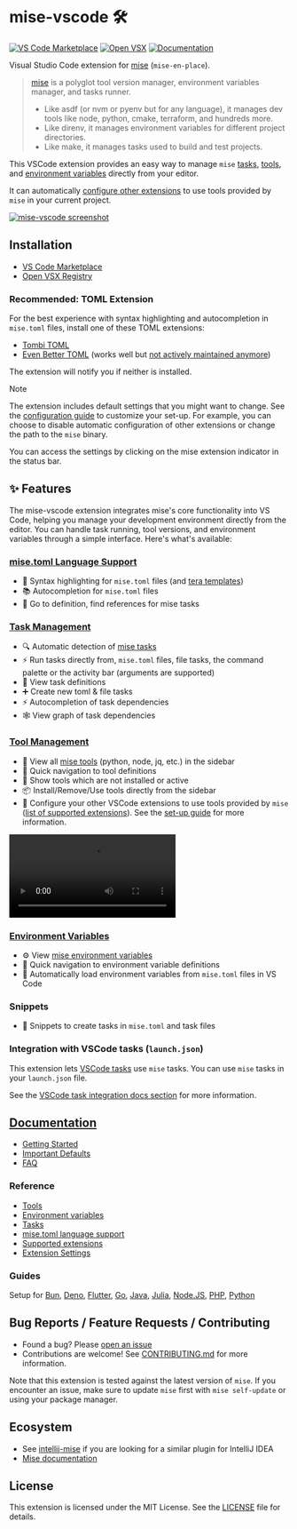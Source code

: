 # mise-vscode 🛠️

[![VS Code Marketplace](https://img.shields.io/visual-studio-marketplace/v/hverlin.mise-vscode)](https://marketplace.visualstudio.com/items?itemName=hverlin.mise-vscode)
[![Open VSX](https://img.shields.io/open-vsx/v/hverlin/mise-vscode)](https://open-vsx.org/extension/hverlin/mise-vscode)
[![Documentation](https://img.shields.io/badge/wiki-Documentation-blue)](https://hverlin.github.io/mise-vscode/)

Visual Studio Code extension for [mise](https://mise.jdx.dev/) (`mise-en-place`).

> [mise](https://mise.jdx.dev/) is a polyglot tool version manager, environment
> variables manager, and tasks runner.
>
> - Like asdf (or nvm or pyenv but for any language), it manages dev tools like
>   node, python, cmake, terraform, and hundreds more.
> - Like direnv, it manages environment variables for different project
>   directories.
> - Like make, it manages tasks used to build and test projects.

This VSCode extension provides an easy way to manage `mise`
[tasks](https://hverlin.github.io/mise-vscode/reference/tasks/),
[tools](https://hverlin.github.io/mise-vscode/reference/tools/), and
[environment variables](https://hverlin.github.io/mise-vscode/reference/environment-variables/)
directly from your editor.

It can automatically
[configure other extensions](https://hverlin.github.io/mise-vscode/reference/supported-extensions/)
to use tools provided by `mise` in your current project.

[![mise-vscode screenshot](screenshots/mise-vscode-screenshot.png)](https://hverlin.github.io/mise-vscode/)

## Installation

- [VS Code Marketplace](https://marketplace.visualstudio.com/items?itemName=hverlin.mise-vscode)
- [Open VSX Registry](https://open-vsx.org/extension/hverlin/mise-vscode)

### Recommended: TOML Extension

For the best experience with syntax highlighting and autocompletion in `mise.toml` files, install one of these TOML extensions:

- [Tombi TOML](https://marketplace.visualstudio.com/items?itemName=tombi-toml.tombi)
- [Even Better TOML](https://marketplace.visualstudio.com/items?itemName=tamasfe.even-better-toml) (works well but [not actively maintained anymore](https://github.com/tamasfe/taplo/issues/715))

The extension will notify you if neither is installed.

> [!NOTE]
> The extension includes default settings that you might want to change. See the [configuration guide](https://hverlin.github.io/mise-vscode/tutorials/settinguptheextension/) to customize your set-up.
> For example, you can choose to disable automatic configuration of other extensions or change the path to the `mise` binary.
> 
> You can access the settings by clicking on the mise extension indicator in the status bar.

## ✨ Features

The mise-vscode extension integrates mise's core functionality into VS Code, helping you manage your development environment directly from the editor. You can handle task running, tool versions, and environment variables through a simple interface. Here's what's available:

### [mise.toml Language Support](https://hverlin.github.io/mise-vscode/reference/misetoml-language-support/)
- 📝 Syntax highlighting for `mise.toml` files (and [tera templates](https://mise.jdx.dev/templates.html))
- 📚 Autocompletion for `mise.toml` files
- 🔗 Go to definition, find references for mise tasks

### [Task Management](https://hverlin.github.io/mise-vscode/reference/tasks/)

- 🔍 Automatic detection of [mise tasks](https://mise.jdx.dev/tasks/)
- ⚡ Run tasks directly from, `mise.toml` files, file tasks, the command palette
  or the activity bar (arguments are supported)
- 📝 View task definitions
- ➕ Create new toml & file tasks
- ⚡ Autocompletion of task dependencies
- 🕸️ View graph of task dependencies

### [Tool Management](https://hverlin.github.io/mise-vscode/reference/tools/)

- 🧰 View all [mise tools](https://mise.jdx.dev/dev-tools/) (python, node, jq,
  etc.) in the sidebar
- 📍 Quick navigation to tool definitions
- 📱 Show tools which are not installed or active
- 📦 Install/Remove/Use tools directly from the sidebar
- 🔧 Configure your other VSCode extensions to use tools provided by `mise`
  ([list of supported extensions](https://hverlin.github.io/mise-vscode/reference/supported-extensions/)). See the [set-up guide](https://hverlin.github.io/mise-vscode/tutorials/settinguptheextension/) for more information.

<video src="https://github.com/user-attachments/assets/c2ad5e60-f011-46a4-8e1b-1da4264f0d09"></video>

### [Environment Variables](https://hverlin.github.io/mise-vscode/reference/environment-variables/)

- ⚙️ View [mise environment variables](https://mise.jdx.dev/environments/)
- 📍 Quick navigation to environment variable definitions
- 🔄 Automatically load environment variables from `mise.toml` files in VS Code

### Snippets

- 📝 Snippets to create tasks in `mise.toml` and task files

### Integration with VSCode tasks (`launch.json`)

This extension lets
[VSCode tasks](https://code.visualstudio.com/docs/editor/tasks) use `mise`
tasks. You can use `mise` tasks in your `launch.json` file.

See the
[VSCode task integration docs section](https://hverlin.github.io/mise-vscode/reference/tasks/#vscode-task-integration)
for more information.

## [Documentation](https://hverlin.github.io/mise-vscode/)

- [Getting Started](https://hverlin.github.io/mise-vscode/tutorials/getting-started/)
- [Important Defaults](https://hverlin.github.io/mise-vscode/tutorials/settinguptheextension/)
- [FAQ](https://hverlin.github.io/mise-vscode/explanations/faq/)

### Reference
- [Tools](https://hverlin.github.io/mise-vscode/reference/tools/)
- [Environment variables](https://hverlin.github.io/mise-vscode/reference/environment-variables/)
- [Tasks](https://hverlin.github.io/mise-vscode/reference/tasks/)
- [mise.toml language support](https://hverlin.github.io/mise-vscode/reference/misetoml-language-support/)
- [Supported extensions](https://hverlin.github.io/mise-vscode/reference/supported-extensions/)
- [Extension Settings](https://hverlin.github.io/mise-vscode/reference/settings/)

### Guides
Setup for [Bun](https://hverlin.github.io/mise-vscode/guides/bun/), [Deno](https://hverlin.github.io/mise-vscode/guides/deno/), [Flutter](https://hverlin.github.io/mise-vscode/guides/flutter/), [Go](https://hverlin.github.io/mise-vscode/guides/golang/), [Java](https://hverlin.github.io/mise-vscode/guides/java/), [Julia](https://hverlin.github.io/mise-vscode/guides/julia/), [Node.JS](https://hverlin.github.io/mise-vscode/guides/node/), [PHP](https://hverlin.github.io/mise-vscode/guides/php/), [Python](https://hverlin.github.io/mise-vscode/guides/python/)

## Bug Reports / Feature Requests / Contributing

- Found a bug? Please
  [open an issue](https://github.com/hverlin/mise-vscode/issues)
- Contributions are welcome! See [CONTRIBUTING.md](CONTRIBUTING.md) for more
  information.

Note that this extension is tested against the latest version of `mise`. If you
encounter an issue, make sure to update `mise` first with `mise self-update` or
using your package manager.

## Ecosystem

- See [intellij-mise](https://github.com/134130/intellij-mise) if you are
  looking for a similar plugin for IntelliJ IDEA
- [Mise documentation](https://mise.jdx.dev/)

## License

This extension is licensed under the MIT License. See the [LICENSE](LICENSE)
file for details.
